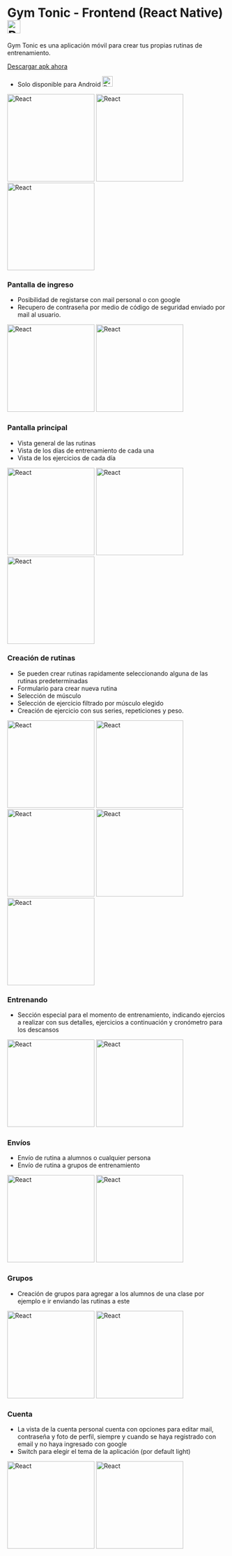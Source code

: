 # Gym Tonic - Frontend (React Native) <img src="https://raw.githubusercontent.com/github/explore/80688e429a7d4ef2fca1e82350fe8e3517d3494d/topics/react/react.png" alt="React" width="30">

Gym Tonic es una aplicación móvil para crear tus propias rutinas de entrenamiento.

[Descargar apk ahora](https://github.com/GonzaJerez/rutinas-app-front/blob/main/app-release.apk?raw=true)
* Solo disponible para Android <img src="https://raw.githubusercontent.com/github/explore/80688e429a7d4ef2fca1e82350fe8e3517d3494d/topics/android/android.png" alt="React" width="24">

<div>
  <img src="https://raw.githubusercontent.com/GonzaJerez/rutinas-app-front/main/preview/routinesOptions.gif" alt="React" width="200">
  <img src="https://raw.githubusercontent.com/GonzaJerez/rutinas-app-front/main/preview/splashscreen.jpg" alt="React" width="200">
  <img src="https://raw.githubusercontent.com/GonzaJerez/rutinas-app-front/main/preview/checkingAuth.jpg" alt="React" width="200">
</div>

### Pantalla de ingreso
- Posibilidad de registarse con mail personal o con google 
- Recupero de contraseña por medio de código de seguridad enviado por mail al usuario.

<div>
  <img src="https://raw.githubusercontent.com/GonzaJerez/rutinas-app-front/main/preview/loginPage.jpg" alt="React" width="200">
  <img src="https://raw.githubusercontent.com/GonzaJerez/rutinas-app-front/main/preview/registerPage.jpg" alt="React" width="200">
</div>

### Pantalla principal
- Vista general de las rutinas
- Vista de los días de entrenamiento de cada una
- Vista de los ejercicios de cada día

<div>
  <img src="https://raw.githubusercontent.com/GonzaJerez/rutinas-app-front/main/preview/homepage.jpg" alt="React" width="200">
  <img src="https://raw.githubusercontent.com/GonzaJerez/rutinas-app-front/main/preview/routinePage.jpg" alt="React" width="200">
  <img src="https://raw.githubusercontent.com/GonzaJerez/rutinas-app-front/main/preview/dayRoutinePage.jpg" alt="React" width="200">
</div>

### Creación de rutinas
- Se pueden crear rutinas rapidamente seleccionando alguna de las rutinas predeterminadas
- Formulario para crear nueva rutina
- Selección de músculo
- Selección de ejercicio filtrado por músculo elegido
- Creación de ejercicio con sus series, repeticiones y peso.

<div>
  <img src="https://raw.githubusercontent.com/GonzaJerez/rutinas-app-front/main/preview/defaultRoutinesScreen.jpg" alt="React" width="200">
  <img src="https://raw.githubusercontent.com/GonzaJerez/rutinas-app-front/main/preview/createRoutine.jpg" alt="React" width="200">
  <img src="https://raw.githubusercontent.com/GonzaJerez/rutinas-app-front/main/preview/selectMuscle.jpg" alt="React" width="200">
  <img src="https://raw.githubusercontent.com/GonzaJerez/rutinas-app-front/main/preview/selectWorkout.jpg" alt="React" width="200">
  <img src="https://raw.githubusercontent.com/GonzaJerez/rutinas-app-front/main/preview/editWorkoutPage.jpg" alt="React" width="200">
</div>

### Entrenando
- Sección especial para el momento de entrenamiento, indicando ejercios a realizar con sus detalles, ejercicios a continuación y cronómetro para los descansos

<div>
  <img src="https://raw.githubusercontent.com/GonzaJerez/rutinas-app-front/main/preview/trainingPage.jpg" alt="React" width="200">
  <img src="https://raw.githubusercontent.com/GonzaJerez/rutinas-app-front/main/preview/breakPage.jpg" alt="React" width="200">
</div>

### Envíos
- Envío de rutina a alumnos o cualquier persona
- Envío de rutina a grupos de entrenamiento

<div>
  <img src="https://raw.githubusercontent.com/GonzaJerez/rutinas-app-front/main/preview/sendingRoutine.jpg" alt="React" width="200">
  <img src="https://raw.githubusercontent.com/GonzaJerez/rutinas-app-front/main/preview/movementsPage.jpg" alt="React" width="200">
</div>

### Grupos
- Creación de grupos para agregar a los alumnos de una clase por ejemplo e ir enviando las rutinas a este

<div>
  <img src="https://raw.githubusercontent.com/GonzaJerez/rutinas-app-front/main/preview/groupsPage.jpg" alt="React" width="200">
  <img src="https://raw.githubusercontent.com/GonzaJerez/rutinas-app-front/main/preview/detailsGroupPage.jpg" alt="React" width="200">
</div>

### Cuenta
- La vista de la cuenta personal cuenta con opciones para editar mail, contraseña y foto de perfil, siempre y cuando se haya registrado con email y no haya ingresado con google
- Switch para elegir el tema de la aplicación (por default light)

<div>
  <img src="https://raw.githubusercontent.com/GonzaJerez/rutinas-app-front/main/preview/accountPage.jpg" alt="React" width="200">
  <img src="https://raw.githubusercontent.com/GonzaJerez/rutinas-app-front/main/preview/accountDarkPage.jpg" alt="React" width="200">
</div>

